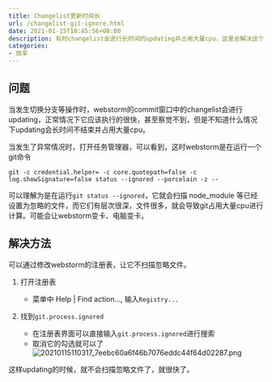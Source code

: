```yaml
---
title: Changelist更新时间长
url: /changelist-git-ignore.html
date: 2021-01-15T10:45:56+08:00
description: 有时changelist会进行长时间的updating并占用大量cpu，这里会解决这个问题
categories:
- 效率
---
```


## 问题
当发生切换分支等操作时，webstorm的commit窗口中的changelist会进行updating，正常情况下它应该执行的很快，甚至察觉不到，但是不知道什么情况下updating会长时间不结束并占用大量cpu。

当发生了异常情况时，打开任务管理器，可以看到，这时webstorm是在运行一个git命令
```
git -c credential.helper= -c core.quotepath=false -c log.showSignature=false status --ignored --porcelain -z --
```
可以理解为是在运行`git status --ignored`，它就会扫描 node_module 等已经设置为忽略的文件，而它们有层次很深，文件很多，就会导致git占用大量cpu进行计算。可能会让webstorm变卡、电脑变卡。

## 解决方法

可以通过修改webstorm的注册表，让它不扫描忽略文件。

1. 打开注册表
    - 菜单中 Help | Find action..., 输入`Registry...`

2. 找到`git.process.ignored`
    - 在注册表界面可以直接输入`git.process.ignored`进行搜索
    - 取消它的勾选就可以了
![20210115110317_7eebc60a6f46b7076eddc44f64d02287.png](https://hugo-1256216240.cos.ap-chengdu.myqcloud.com/20210115110317_7eebc60a6f46b7076eddc44f64d02287.png)

这样updating的时候，就不会扫描忽略文件了，就很快了。